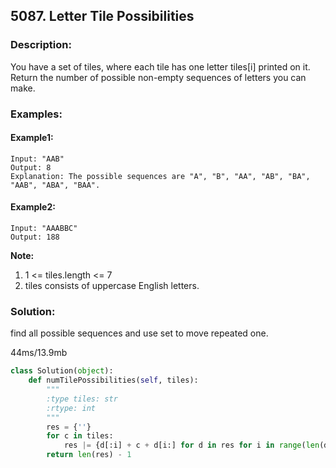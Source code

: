 ## 5087. Letter Tile Possibilities ##
### Description: ###
You have a set of tiles, where each tile has one letter tiles[i] printed on it.  Return the number of possible non-empty sequences of letters you can make.

### Examples: ###
#### Example1: ####
```
Input: "AAB"
Output: 8
Explanation: The possible sequences are "A", "B", "AA", "AB", "BA", "AAB", "ABA", "BAA".
```

#### Example2: ####
```
Input: "AAABBC"
Output: 188
```

**Note:**

1. 1 <= tiles.length <= 7
2. tiles consists of uppercase English letters.

### Solution: ###
find all possible sequences and use set to move repeated one.

44ms/13.9mb
```python
class Solution(object):
    def numTilePossibilities(self, tiles):
        """
        :type tiles: str
        :rtype: int
        """
        res = {''}
        for c in tiles:
            res |= {d[:i] + c + d[i:] for d in res for i in range(len(d)+1)}
        return len(res) - 1
```
